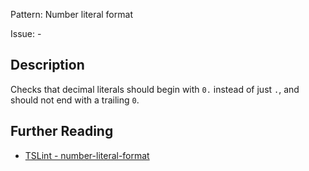 Pattern: Number literal format

Issue: -

## Description

Checks that decimal literals should begin with `0.` instead of just `.`, and should not end with a trailing `0`.

## Further Reading

* [TSLint - number-literal-format](https://palantir.github.io/tslint/rules/number-literal-format)